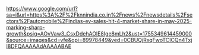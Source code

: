 https://www.google.com/url?sa=i&url=https%3A%2F%2Fknnindia.co.in%2Fnews%2Fnewsdetails%2Fsectors%2Fautomobile%2Findias-ev-sales-hit-4-market-share-in-may-2025-marking-sharp-growth&psig=AOvVaw3_CsxDdehAOlE8Ige8mLh2&ust=1755349614459000&source=images&cd=vfe&opi=89978449&ved=0CBUQjRxqFwoTCICQn4TxjI8DFQAAAAAdAAAAABAE
